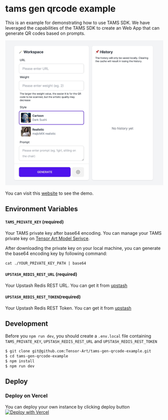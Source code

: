 # tams gen qrcode example

This is an example for demonstrating how to use TAMS SDK. We have leveraged the capabilities of the TAMS SDK to create an Web App that can generate QR codes based on prompts.

![screenshot](screenshot.jpeg)

You can visit this [website](https://tams-gen-qrcode-example-git-main-zhuscat.vercel.app/) to see the demo.

## Environment Variables

#### `TAMS_PRIVATE_KEY` (required)

Your TAMS private key after base64 encoding. You can manage your TAMS private key on [Tensor Art Model Serivce](https://tams.tensor.art).

After downloading the private key on your local machine, you can generate the base64 encoding key by following command:

```
cat ./YOUR_PRIVATE_KEY_PATH | base64
```

#### `UPSTASH_REDIS_REST_URL` (required)

Your Upstash Redis REST URL. You can get it from [upstash](https://upstash.com/)

#### `UPSTASH_REDIS_REST_TOKEN`(required)

Your Upstash Redis REST Token. You can get it from [upstash](https://upstash.com/)

## Development

Before you `npm run dev`, you should create a `.env.local` file containing `TAMS_PRIVATE_KEY`, `UPSTASH_REDIS_REST_URL` and `UPSTASH_REDIS_REST_TOKEN`

```
$ git clone git@github.com:Tensor-Art/tams-gen-qrcode-example.git
$ cd tams-gen-qrcode-example
$ npm install
$ npm run dev
```

## Deploy

### Deploy on Vercel

You can deploy your own instance by clicking deploy button [![Deploy with Vercel](https://vercel.com/button)](https://vercel.com/new/clone?repository-url=https%3A%2F%2Fgithub.com%2FTensor-Art%2Ftams-gen-qrcode-example&env=TAMS_PRIVATE_KEY,UPSTASH_REDIS_REST_URL,UPSTASH_REDIS_REST_TOKEN)

